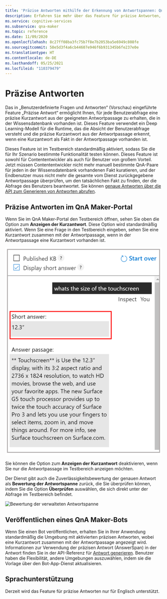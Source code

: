 ```yaml
---
title: 'Präzise Antworten mithilfe der Erkennung von Antwortspannen: QnA Maker'
description: Erfahren Sie mehr über das Feature für präzise Antworten, das in QnA Maker verwaltet verfügbar ist.
ms.service: cognitive-services
ms.subservice: qna-maker
ms.topic: reference
ms.date: 11/09/2020
ms.openlocfilehash: 8c27ff08ba3fc75b7f8e7b2053ba5e6949c808fe
ms.sourcegitcommit: 58e5d3f4a6cb44607e946f6b931345b6fe237e0e
ms.translationtype: HT
ms.contentlocale: de-DE
ms.lasthandoff: 05/25/2021
ms.locfileid: "110379479"
---
```

# <a name="precise-answering"></a>Präzise Antworten

Das in „Benutzerdefinierte Fragen und Antworten“ (Vorschau) eingeführte Feature „Präzise Antwort“ ermöglicht Ihnen, für jede Benutzerabfrage eine präzise Kurzantwort aus der geeigneten Antwortpassage zu erhalten, die in der Wissensdatenbank vorhanden ist. Dieses Feature verwendet ein Deep Learning-Modell für die Runtime, das die Absicht der Benutzerabfrage versteht und die präzise Kurzantwort aus der Antwortpassage erkennt, wenn eine Kurzantwort als Fakt in der Antwortpassage vorhanden ist. 

Dieses Feature ist im Testbereich standardmäßig aktiviert, sodass Sie die für Ihr Szenario bestimmte Funktionalität testen können. Dieses Feature ist sowohl für Contententwickler als auch für Benutzer von großem Vorteil. Jetzt müssen Contententwickler nicht mehr manuell bestimmte QnA-Paare für jeden in der Wissensdatenbank vorhandenen Fakt kuratieren, und der Endbenutzer muss nicht mehr die gesamte vom Dienst zurückgegebene Antwortpassage überprüfen, um den tatsächlichen Fakt zu finden, der die Abfrage des Benutzers beantwortet. Sie können [genaue Antworten über die API zum Generieren von Antworten abrufen](How-To/metadata-generateanswer-usage.md#get-precise-answers-with-generateanswer-api).

## <a name="precise-answering-on-qna-maker-portal"></a>Präzise Antworten im QnA Maker-Portal

Wenn Sie im QnA Maker-Portal den Testbereich öffnen, sehen Sie oben die Option zum **Anzeigen der Kurzantwort**. Diese Option wird standardmäßig aktiviert. Wenn Sie eine Frage in den Testbereich eingeben, sehen Sie eine Kurzantwort zusammen mit der Antwortpassage, wenn in der Antwortpassage eine Kurzantwort vorhanden ist.
 
![Verwalteter aktivierter Testbereich](../QnAMaker/media/conversational-context/test-pane-with-managed.png)

Sie können die Option zum **Anzeigen der Kurzantwort** deaktivieren, wenn Sie nur die Antwortpassage im Testbereich anzeigen möchten. 

Der Dienst gibt auch die Zuverlässigkeitsbewertung der genauen Antwort als **Bewertung der Antwortspanne** zurück, die Sie überprüfen können, indem Sie die Option **Überprüfen** auswählen, die sich direkt unter der Abfrage im Testbereich befindet.

![Bewertung der verwalteten Antwortspanne](../QnAMaker/media/conversational-context/inspect-precise-answer.png)

## <a name="publishing-a-qna-maker-bot"></a>Veröffentlichen eines QnA Maker-Bots

Wenn Sie einen Bot veröffentlichen, erhalten Sie in Ihrer Anwendung standardmäßig die Umgebung mit aktivierten präzisen Antworten, wobei eine Kurzantwort zusammen mit der Antwortpassage angezeigt wird. Informationen zur Verwendung der präzisen Antwort (AnswerSpan) in der Antwort finden Sie in der API-Referenz für [Antwort generieren](/rest/api/cognitiveservices/qnamakerv5.0-preview.1/knowledgebase/generateanswer#answerspan). Benutzer haben die Flexibilität, andere Umgebungen auszuwählen, indem sie die Vorlage über den Bot-App-Dienst aktualisieren. 

## <a name="language-support"></a>Sprachunterstützung

Derzeit wird das Feature für präzise Antworten nur für Englisch unterstützt.
